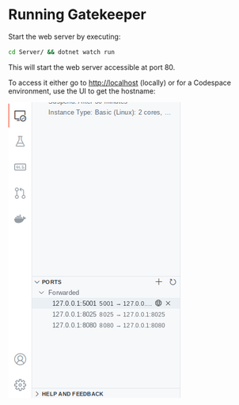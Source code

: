 # Running Gatekeeper

Start the web server by executing:

```bash
cd Server/ && dotnet watch run
```

This will start the web server accessible at port 80.

To access it either go to [http://localhost](http://localhost:5001/) \(locally\) or for a Codespace environment, use the UI to get the hostname:

![](../../.gitbook/assets/image%20%282%29.png)

